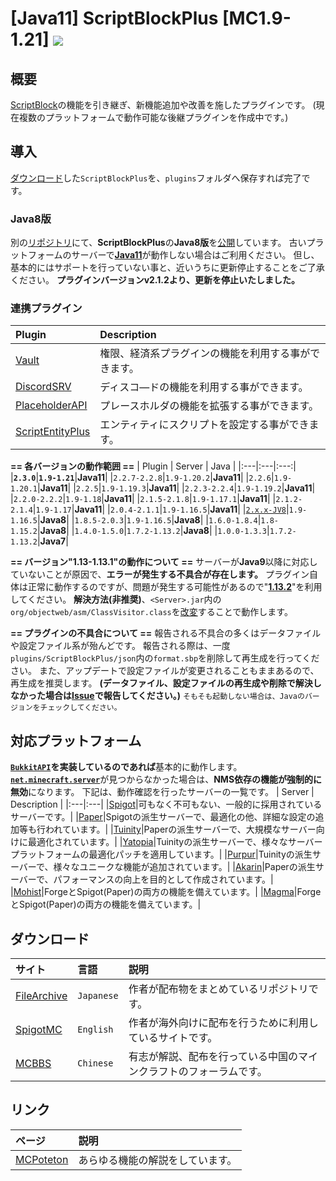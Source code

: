 [Java11] ScriptBlockPlus [MC1.9-1.21] [![](https://jitpack.io/v/yuttyann/ScriptBlockPlus.svg)](https://jitpack.io/#yuttyann/ScriptBlockPlus)
==========

概要
-----------
[ScriptBlock](https://dev.bukkit.org/projects/scriptblock)の機能を引き継ぎ、新機能追加や改善を施したプラグインです。
(現在複数のプラットフォームで動作可能な後継プラグインを作成中です。)

導入
-----------
[ダウンロード](https://github.com/yuttyann/FileArchive/tree/main/ScriptBlockPlus)した`ScriptBlockPlus`を、`plugins`フォルダへ保存すれば完了です。

### Java8版
別の[リポジトリ](https://github.com/yuttyann/ScriptBlockPlus-Java8)にて、**ScriptBlockPlus**の**Java8版**を[公開](https://github.com/yuttyann/ScriptBlockPlus-Java8/releases)しています。
古いプラットフォームのサーバーで[**Java11**](https://adoptopenjdk.net/?variant=openjdk11)が動作しない場合はご利用ください。
但し、基本的にはサポートを行っていない事と、近いうちに更新停止することをご了承ください。
**プラグインバージョンv2.1.2より、更新を停止いたしました。**

### 連携プラグイン
| Plugin | Description |
|:---|:---|
| [Vault](https://www.spigotmc.org/resources/vault.34315/) | 権限、経済系プラグインの機能を利用する事ができます。 |
| [DiscordSRV](https://www.spigotmc.org/resources/discordsrv.18494/) | ディスコ―ドの機能を利用する事ができます。 |
| [PlaceholderAPI](https://www.spigotmc.org/resources/placeholderapi.6245/) | プレースホルダの機能を拡張する事ができます。 |
| [ScriptEntityPlus](https://github.com/yuttyann/ScriptEntityPlus) | エンティティにスクリプトを設定する事ができます。 |

**== 各バージョンの動作範囲 ==**
| Plugin | Server | Java |
|:---|:---|:---:|
|**`2.3.0`**|**`1.9-1.21`**|**Java11**|
|`2.2.7-2.2.8`|`1.9-1.20.2`|**Java11**|
|`2.2.6`|`1.9-1.20.1`|**Java11**|
|`2.2.5`|`1.9-1.19.3`|**Java11**|
|`2.2.3-2.2.4`|`1.9-1.19.2`|**Java11**|
|`2.2.0-2.2.2`|`1.9-1.18`|**Java11**|
|`2.1.5-2.1.8`|`1.9-1.17.1`|**Java11**|
|`2.1.2-2.1.4`|`1.9-1.17`|**Java11**|
|`2.0.4-2.1.1`|`1.9-1.16.5`|**Java11**|
|[`2.x.x-JV8`](https://github.com/yuttyann/ScriptBlockPlus-Java8)|`1.9-1.16.5`|**Java8**|
|`1.8.5-2.0.3`|`1.9-1.16.5`|**Java8**|
|`1.6.0-1.8.4`|`1.8-1.15.2`|**Java8**|
|`1.4.0-1.5.0`|`1.7.2-1.13.2`|**Java8**|
|`1.0.0-1.3.3`|`1.7.2-1.13.2`|**Java7**|

**== バージョン"1.13-1.13.1"の動作について ==**
サーバーが**Java9**以降に対応していないことが原因で、**エラーが発生する不具合が存在します。**
プラグイン自体は正常に動作するのですが、問題が発生する可能性があるので"[**1.13.2**](https://papermc.io/legacy)"を利用してください。
**解決方法(非推奨)**、`<Server>.jar`内の`org/objectweb/asm/ClassVisitor.class`を[改変](https://pastebin.com/UFBdKXJD)することで動作します。

**== プラグインの不具合について ==**
報告される不具合の多くはデータファイルや設定ファイル系が殆んどです。
報告される際は、一度`plugins/ScriptBlockPlus/json`内の`format.sbp`を削除して再生成を行ってください。
また、アップデートで設定ファイルが変更されることもままあるので、再生成を推奨します。
**(データファイル、設定ファイルの再生成や削除で解決しなかった場合は[Issue](https://github.com/yuttyann/ScriptBlockPlus/issues)で報告してください。)**
`そもそも起動しない場合は、Javaのバージョンをチェックしてください。`

対応プラットフォーム
-----------
**[`BukkitAPI`](https://hub.spigotmc.org/javadocs/bukkit/overview-summary.html)を実装しているのであれば**基本的に動作します。
[**`net.minecraft.server`**](https://sodocumentation.net/ja/bukkit/topic/9576/nms)が見つからなかった場合は、**NMS依存の機能が強制的に無効**になります。
下記は、動作確認を行ったサーバーの一覧です。
| Server | Description |
|:---|:---|
|[Spigot](https://www.spigotmc.org/)|可もなく不可もない、一般的に採用されているサーバーです。|
|[Paper](https://papermc.io/)|Spigotの派生サーバーで、最適化の他、詳細な設定の追加等も行われています。|
|[Tuinity](https://ci.codemc.io/job/Spottedleaf/job/Tuinity/)|Paperの派生サーバーで、大規模なサーバー向けに最適化されています。|
|[Yatopia](https://yatopiamc.org/)|Tuinityの派生サーバーで、様々なサーバープラットフォームの最適化パッチを適用しています。|
|[Purpur](https://purpur.pl3x.net/)|Tuinityの派生サーバーで、様々なユニークな機能が追加されています。|
|[Akarin](https://github.com/Akarin-project/Akarin)|Paperの派生サーバーで、パフォーマンスの向上を目的として作成されています。|
|[Mohist](https://mohistmc.com/)|ForgeとSpigot(Paper)の両方の機能を備えています。|
|[Magma](https://magmafoundation.org/)|ForgeとSpigot(Paper)の両方の機能を備えています。|


ダウンロード
-----------
| サイト | 言語 | 説明 |
|:---|:---|:---|
| [FileArchive](https://github.com/yuttyann/FileArchive/tree/main/ScriptBlockPlus) | `Japanese` | 作者が配布物をまとめているリポジトリです。 |
| [SpigotMC](https://www.spigotmc.org/resources/78413/) | `English` | 作者が海外向けに配布を行うために利用しているサイトです。 |
| [MCBBS](https://www.mcbbs.net/thread-691900-1-1.html) | `Chinese` | 有志が解説、配布を行っている中国のマインクラフトのフォーラムです。 |

リンク
-----------
| ページ | 説明 |
|:---|:---|
| [MCPoteton](https://mcpoteton.com/mcplugin-scriptblockplus) | あらゆる機能の解説をしています。 |